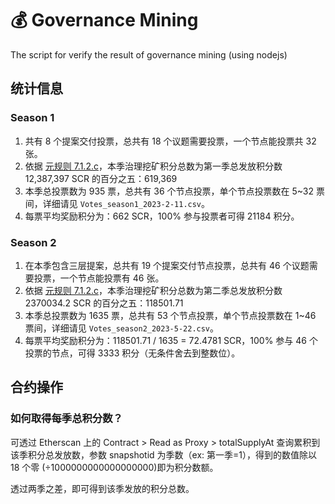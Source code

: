 # 💰 Governance Mining
The script for verify the result of governance mining (using nodejs)

## 统计信息

### Season 1

1. 共有 8 个提案交付投票，总共有 18 个议题需要投票，一个节点能投票共 32 张。
2. 依据 [元规则 7.1.2.c](https://forum.seedao.xyz/thread/39871)，本季治理挖矿积分总数为第一季总发放积分数 12,387,397
SCR 的百分之五：619,369
3. 本季总投票数为 935 票，总共有 36 个节点投票，单个节点投票数在 5~32 票间，详细请见 `Votes_season1_2023-2-11.csv`。
4. 每票平均奖励积分为：662 SCR，100% 参与投票者可得 21184 积分。

### Season 2

1. 在本季包含三层提案，总共有 19 个提案交付节点投票，总共有 46 个议题需要投票，一个节点能投票有 46 张。
2. 依据 [元规则 7.1.2.c](https://forum.seedao.xyz/thread/39871)，本季治理挖矿积分总数为第二季总发放积分数 2370034.2
SCR 的百分之五：118501.71
3. 本季总投票数为 1635 票，总共有 53 个节点投票，单个节点投票数在 1~46 票间，详细请见 `Votes_season2_2023-5-22.csv`。
4. 每票平均奖励积分为：118501.71 / 1635 = 72.4781 SCR，100% 参与 46 个投票的节点，可得 3333 积分（无条件舍去到整数位）。

## 合约操作

### 如何取得每季总积分数？

可透过 Etherscan 上的 Contract > Read as Proxy > totalSupplyAt 查询累积到该季积分总发放数，参数 snapshotid 为季数（ex: 第一季=1），得到的数值除以 18 个零 (÷1000000000000000000)即为积分数额。

透过两季之差，即可得到该季发放的积分总数。